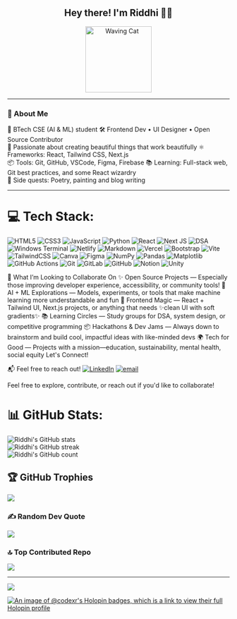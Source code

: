 <h2 align="center">Hey there! I'm Riddhi 👋✨</h2>

<p align="center">
  <img src="https://media.giphy.com/media/v1.Y2lkPTc5MGI3NjExMmN3b2FzZ3A4MzBlamNwZ3k3MzlwNzYxanpuc25ia3dwMGJmcnp5aiZlcD12MV9naWZzX3NlYXJjaCZjdD1n/VbnUQpnihPSIgIXuZv/giphy.gif" width="150" alt="Waving Cat" />
</p>

---

### 🧁 About Me

🌱 BTech CSE (AI & ML) student
🛠 Frontend Dev • UI Designer • Open Source Contributor  
🌻 Passionate about creating beautiful things that work beautifully
⚛️ Frameworks: React, Tailwind CSS, Next.js  
📦 Tools: Git, GitHub, VSCode, Figma, Firebase 
📚 Learning: Full-stack web, Git best practices, and some React wizardry  
🎨 Side quests: Poetry, painting and blog writing

---

# 💻 Tech Stack:
![HTML5](https://img.shields.io/badge/html5-%23E34F26.svg?style=for-the-badge&logo=html5&logoColor=white) ![CSS3](https://img.shields.io/badge/css3-%231572B6.svg?style=for-the-badge&logo=css3&logoColor=white) ![JavaScript](https://img.shields.io/badge/javascript-%23323330.svg?style=for-the-badge&logo=javascript&logoColor=%23F7DF1E) ![Python](https://img.shields.io/badge/python-3670A0?style=for-the-badge&logo=python&logoColor=ffdd54) ![React](https://img.shields.io/badge/react-%2361DAFB.svg?style=for-the-badge&logo=react&logoColor=black) ![Next JS](https://img.shields.io/badge/next.js-%23000000.svg?style=for-the-badge&logo=next.js&logoColor=white) ![DSA](https://img.shields.io/badge/DSA-F28D35?style=for-the-badge&logo=algorithm&logoColor=white) ![Windows Terminal](https://img.shields.io/badge/Windows%20Terminal-%234D4D4D.svg?style=for-the-badge&logo=windows-terminal&logoColor=white) ![Netlify](https://img.shields.io/badge/netlify-%23000000.svg?style=for-the-badge&logo=netlify&logoColor=#00C7B7) ![Markdown](https://img.shields.io/badge/markdown-%23000000.svg?style=for-the-badge&logo=markdown&logoColor=white) ![Vercel](https://img.shields.io/badge/vercel-%23000000.svg?style=for-the-badge&logo=vercel&logoColor=white) ![Bootstrap](https://img.shields.io/badge/bootstrap-%238511FA.svg?style=for-the-badge&logo=bootstrap&logoColor=white) ![Vite](https://img.shields.io/badge/vite-%23646CFF.svg?style=for-the-badge&logo=vite&logoColor=white) ![TailwindCSS](https://img.shields.io/badge/tailwindcss-%2338B2AC.svg?style=for-the-badge&logo=tailwind-css&logoColor=white) ![Canva](https://img.shields.io/badge/Canva-%2300C4CC.svg?style=for-the-badge&logo=Canva&logoColor=white) ![Figma](https://img.shields.io/badge/figma-%23F24E1E.svg?style=for-the-badge&logo=figma&logoColor=white) ![NumPy](https://img.shields.io/badge/numpy-%23013243.svg?style=for-the-badge&logo=numpy&logoColor=white) ![Pandas](https://img.shields.io/badge/pandas-%23150458.svg?style=for-the-badge&logo=pandas&logoColor=white) ![Matplotlib](https://img.shields.io/badge/Matplotlib-%23ffffff.svg?style=for-the-badge&logo=Matplotlib&logoColor=black) ![GitHub Actions](https://img.shields.io/badge/github%20actions-%232671E5.svg?style=for-the-badge&logo=githubactions&logoColor=white) ![Git](https://img.shields.io/badge/git-%23F05033.svg?style=for-the-badge&logo=git&logoColor=white) ![GitLab](https://img.shields.io/badge/gitlab-%23181717.svg?style=for-the-badge&logo=gitlab&logoColor=white) ![GitHub](https://img.shields.io/badge/github-%23121011.svg?style=for-the-badge&logo=github&logoColor=white) ![Notion](https://img.shields.io/badge/Notion-%23000000.svg?style=for-the-badge&logo=notion&logoColor=white) ![Unity](https://img.shields.io/badge/unity-%23000000.svg?style=for-the-badge&logo=unity&logoColor=white)

💞️ What I’m Looking to Collaborate On
✨ Open Source Projects — Especially those improving developer experience, accessibility, or community tools!
🧠 AI + ML Explorations — Models, experiments, or tools that make machine learning more understandable and fun
🎨 Frontend Magic — React + Tailwind UI, Next.js projects, or anything that needs ✨clean UI with soft gradients✨
📚 Learning Circles — Study groups for DSA, system design, or competitive programming
📦 Hackathons & Dev Jams — Always down to brainstorm and build cool, impactful ideas with like-minded devs
🌍 Tech for Good — Projects with a mission—education, sustainability, mental health, social equity
Let's Connect!


 📬 Feel free to reach out!
[![LinkedIn](https://img.shields.io/badge/LinkedIn-%230077B5.svg?logo=linkedin&logoColor=white)](https://linkedin.com/in/riddhikhera)
[![email](https://img.shields.io/badge/Email-D14836?logo=gmail&logoColor=white)](mailto:rxiddhi@gmail.com) 

Feel free to explore, contribute, or reach out if you'd like to collaborate!


# 📊 GitHub Stats:
![Riddhi's GitHub stats](https://github-readme-stats.vercel.app/api?username=rxiddhi&show_icons=true&theme=radical) </br>
![Riddhi's GitHub streak](https://nirzak-streak-stats.vercel.app/?user=rxiddhi&theme=dark&hide_border=false) <br/>
![Riddhi's GitHub count](https://github-readme-stats.vercel.app/api/top-langs/?username=rxiddhi&theme=dark&hide_border=false&include_all_commits=true&count_private=true&layout=compact)

## 🏆 GitHub Trophies
![](https://github-profile-trophy.vercel.app/?username=rxiddhi&theme=onedark&no-frame=false&no-bg=false&margin-w=4)

### ✍️ Random Dev Quote
![](https://quotes-github-readme.vercel.app/api?type=horizontal&theme=radical)

### 🔝 Top Contributed Repo
![](https://github-contributor-stats.vercel.app/api?username=rxiddhi&limit=5&theme=dark&combine_all_yearly_contributions=true)

---
[![](https://visitcount.itsvg.in/api?id=rxiddhi&icon=0&color=9)](https://visitcount.itsvg.in)



<!---
code-x-r/code-x-r is a ✨ special ✨ repository because its `README.md` (this file) appears on your GitHub profile.
You can click the Preview link to take a look at your changes.
--->
[![An image of @codexr's Holopin badges, which is a link to view their full Holopin profile](https://holopin.me/codexr)](https://holopin.io/@codexr)


